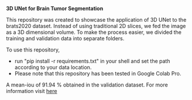 
**3D UNet for Brain Tumor Segmentation**

This repository was created to showcase the application of 3D UNet to the brats2020 dataset. Instead of using traditional 2D slices, we fed the image as a 3D dimensional volume. To make the process easier, we divided the training and validation data into separate folders.

To use this repository, 
* run "pip install -r requirements.txt" in your shell and set the path according to your data location. 
* Please note that this repository has been tested in Google Colab Pro.

A mean-iou of 91.94 % obtained in the validation dataset. 
For more information visit [here](https://aithoughtlab.github.io/ThinkingAI/projects/3d-unet/)
